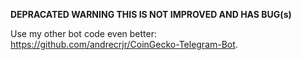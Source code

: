 **DEPRACATED WARNING THIS IS NOT IMPROVED AND HAS BUG(s)**

Use my other bot code even better: https://github.com/andrecrjr/CoinGecko-Telegram-Bot.
